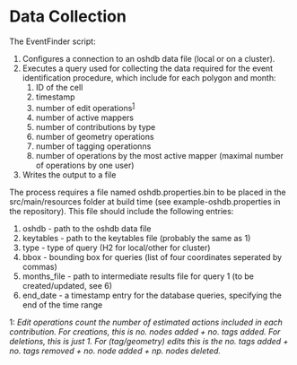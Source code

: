 # Data Collection

The EventFinder script: 
1. Configures a connection to an oshdb data file (local or on a cluster).
2. Executes a query used for collecting the data required for the event identification procedure, which include for each polygon and month:
    1. ID of the cell
    2. timestamp
    3. number of edit operations<sup>[1](#myfootnote1)</sup>
    4. number of active mappers
    5. number of contributions by type
    6. number of geometry operations
    7. number of tagging operationns
    8. number of operations by the most active mapper (maximal number of operations by one user)
3. Writes the output to a file

The process requires a file named oshdb.properties.bin to be placed in the src/main/resources folder at build time (see example-oshdb.properties in the repository).
This file should include the following entries:
1. oshdb - path to the oshdb data file
2. keytables - path to the keytables file (probably the same as 1)
3. type - type of query (H2 for local/other for cluster)
4. bbox - bounding box for queries (list of four coordinates seperated by commas)
5. months_file - path to intermediate results file for query 1 (to be created/updated, see 6)
6. end_date - a timestamp entry for the database queries, specifying the end of the time range



<a name="myfootnote1">1</a>: *Edit operations count the number of estimated actions included in each contribution. For creations, this is no. nodes added + no. tags added. For deletions, this is just 1. For (tag/geometry) edits this is the no. tags added + no. tags removed + no. node added + np. nodes deleted.*
